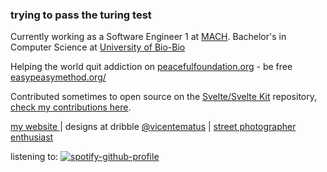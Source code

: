 ### trying to pass the turing test 

Currently working as a Software Engineer 1 at [MACH](https://www.somosmach.com/). Bachelor's in Computer Science at [University of Bio-Bio](https://www.ubiobio.cl/w/)


Helping the world quit addiction on [peacefulfoundation.org](https://peacefulfoundation.org/) - be free [easypeasymethod.org/
](https://easypeasymethod.org/)

Contributed sometimes to open source on the [Svelte/Svelte Kit](https://github.com/sveltejs/kit) repository, [check my contributions here](https://gist.github.com/vicentematus/d89f23d0611581acb6d417bc88de6e0b).

[ my website ](https://www.vicentematus.cl/) |  designs at dribble [@vicentematus](https://dribbble.com/vicentematus) | [street photographer enthusiast ](https://www.flickr.com/photos/vicentematus/)

listening to:
[![spotify-github-profile](https://spotify-github-profile.vercel.app/api/view?uid=matusvicente&cover_image=true&theme=novatorem&show_offline=false&background_color=050505&interchange=false&bar_color=53b14f&bar_color_cover=false)](https://open.spotify.com/user/matusvicente?si=63f6e1eeaab84321)
